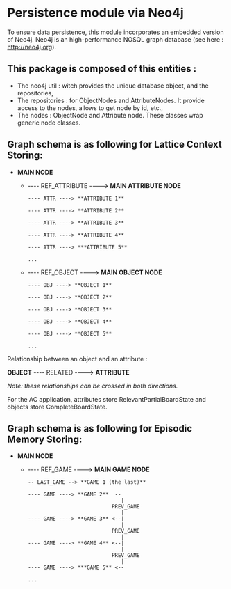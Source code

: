 # Persistence module via Neo4j

To ensure data persistence, this module incorporates an embedded version of Neo4j. Neo4j is an high-performance NOSQL graph database (see here : http://neo4j.org).

## This package is composed of this entities :

* The neo4j util : witch provides the unique database object, and the repositories,
* The repositories : for ObjectNodes and AttributeNodes. It provide access to the nodes, allows to get node by id, etc.,
* The nodes : ObjectNode and Attribute node. These classes wrap generic node classes.

## Graph schema is as following for Lattice Context Storing:

* **MAIN NODE**
  * ---- REF_ATTRIBUTE ----> **MAIN ATTRIBUTE NODE**

        ---- ATTR ----> **ATTRIBUTE 1**

        ---- ATTR ----> **ATTRIBUTE 2**

        ---- ATTR ----> **ATTRIBUTE 3**

        ---- ATTR ----> **ATTRIBUTE 4**

        ---- ATTR ----> ***ATTRIBUTE 5**

        ...

  * ---- REF_OBJECT ----> **MAIN OBJECT NODE**

        ---- OBJ ----> **OBJECT 1**

        ---- OBJ ----> **OBJECT 2**

        ---- OBJ ----> **OBJECT 3**

        ---- OBJ ----> **OBJECT 4**

        ---- OBJ ----> **OBJECT 5**

        ...

Relationship between an object and an attribute :

**OBJECT** ---- RELATED ----> **ATTRIBUTE**

*Note: these relationships can be crossed in both directions.*

For the AC application, attributes store RelevantPartialBoardState and objects store CompleteBoardState.

## Graph schema is as following for Episodic Memory Storing:

* **MAIN NODE**
  * ---- REF_GAME ----> **MAIN GAME NODE**

        -- LAST_GAME --> **GAME 1 (the last)**

        ---- GAME ----> **GAME 2**  --
                                      |
                                   PREV_GAME
                                      |
        ---- GAME ----> **GAME 3** <--|
                                      |
                                   PREV_GAME
                                      |
        ---- GAME ----> **GAME 4** <--|
                                      |
                                   PREV_GAME
                                      |
        ---- GAME ----> ***GAME 5** <--

        ...
